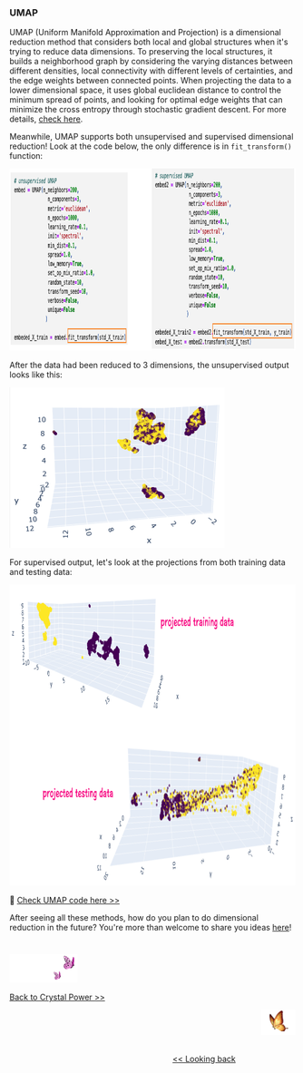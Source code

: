 ### UMAP

UMAP (Uniform Manifold Approximation and Projection) is a dimensional reduction method that considers both local and global structures when it's trying to reduce data dimensions. To preserving the local structures, it builds a neighborhood graph by considering the varying distances between different densities, local connectivity with different levels of certainties, and the edge weights between connected points. When projecting the data to a lower dimensional space, it uses global euclidean distance to control the minimum spread of points, and looking for optimal edge weights that can minimize the cross entropy through stochastic gradient descent. For more details, [check here][1].

Meanwhile, UMAP supports both unsupervised and supervised dimensional reduction! Look at the code below, the only difference is in `fit_transform()` function:

<img src="https://github.com/lady-h-world/My_Garden/blob/main/images/Crystal_Ball_images/camapign_dim_redu_images/code_umap.png" width="999" height="321" />

After the data had been reduced to 3 dimensions, the unsupervised output looks like this:

<img src="https://github.com/lady-h-world/My_Garden/blob/main/images/Crystal_Ball_images/camapign_dim_redu_images/data_umap_unsupervised.png" width="379" height="283" />

For supervised output, let's look at the projections from both training data and testing data: 

<img src="https://github.com/lady-h-world/My_Garden/blob/main/images/Crystal_Ball_images/camapign_dim_redu_images/data_umap_supervised.png" width="996" height="531" />

🌻 [Check UMAP code here >>][2]

After seeing all these methods, how do you plan to do dimensional reduction in the future? You're more than welcome to share you ideas [here][5]!

#
<p align="left">
<img src="https://github.com/lady-h-world/My_Garden/blob/main/images/follow_us.png" width="120" height="50" />
</p>

[Back to Crystal Power >>][4]

<p align="right">
<img src="https://github.com/lady-h-world/My_Garden/blob/main/images/going_back.png" width="60" height="44" />
</p>

&nbsp;&nbsp;&nbsp;&nbsp;&nbsp;&nbsp;&nbsp;&nbsp;&nbsp;&nbsp;&nbsp;&nbsp;&nbsp;&nbsp;&nbsp;&nbsp;&nbsp;&nbsp;&nbsp;&nbsp;&nbsp;&nbsp;&nbsp;&nbsp;&nbsp;&nbsp;&nbsp;&nbsp;&nbsp;&nbsp;&nbsp;&nbsp;&nbsp;&nbsp;&nbsp;&nbsp;&nbsp;&nbsp;&nbsp;&nbsp;&nbsp;&nbsp;&nbsp;&nbsp;&nbsp;&nbsp;&nbsp;&nbsp;&nbsp;&nbsp;&nbsp;&nbsp;&nbsp;&nbsp;&nbsp;&nbsp;&nbsp;&nbsp;&nbsp;&nbsp;&nbsp;&nbsp;&nbsp;&nbsp;&nbsp;&nbsp;&nbsp;&nbsp;&nbsp;&nbsp;&nbsp;&nbsp;&nbsp;&nbsp;&nbsp;&nbsp;&nbsp;&nbsp;&nbsp;&nbsp;&nbsp;&nbsp;&nbsp;&nbsp;&nbsp;&nbsp;&nbsp;&nbsp;&nbsp;&nbsp;&nbsp;&nbsp;&nbsp;&nbsp;&nbsp;&nbsp;&nbsp;&nbsp;&nbsp;&nbsp;&nbsp;&nbsp;&nbsp;&nbsp;&nbsp;&nbsp;&nbsp;&nbsp;&nbsp;&nbsp;&nbsp;&nbsp;&nbsp;&nbsp;&nbsp;&nbsp;&nbsp;&nbsp;&nbsp;&nbsp;&nbsp;&nbsp;&nbsp;&nbsp;&nbsp;&nbsp;&nbsp;&nbsp;&nbsp;&nbsp;&nbsp;&nbsp;&nbsp;&nbsp;&nbsp;&nbsp;&nbsp;&nbsp;&nbsp;&nbsp;&nbsp;&nbsp;&nbsp;&nbsp;&nbsp;&nbsp;&nbsp;&nbsp;&nbsp;&nbsp;&nbsp;&nbsp;&nbsp;&nbsp;&nbsp;&nbsp;&nbsp;&nbsp;&nbsp;&nbsp;&nbsp;&nbsp;&nbsp;&nbsp;&nbsp;&nbsp;&nbsp;&nbsp;&nbsp;&nbsp;&nbsp;&nbsp;&nbsp;&nbsp;&nbsp;&nbsp;&nbsp;&nbsp;&nbsp;&nbsp;&nbsp;&nbsp;&nbsp;&nbsp;&nbsp;&nbsp;&nbsp;&nbsp;&nbsp;&nbsp;&nbsp;&nbsp;&nbsp;&nbsp;&nbsp;&nbsp;&nbsp;&nbsp;&nbsp;&nbsp;&nbsp;[<< Looking back][3]



[1]:https://towardsdatascience.com/umap-dimensionality-reduction-an-incredibly-robust-machine-learning-algorithm-b5acb01de568
[2]:https://github.com/lady-h-world/My_Garden/blob/main/code/crystal_ball/data_collector/magic_dimensional_reduction.ipynb
[3]:https://github.com/lady-h-world/My_Garden/blob/main/reading_pages/Crystal_Ball/dimensional_reduction3.md
[4]:https://github.com/lady-h-world/My_Garden/blob/main/reading_pages/Crystal_Ball/crystal_power.md
[5]:https://github.com/lady-h-world/My_Garden/discussions
